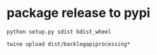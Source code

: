# package release to pypi

```
python setup.py sdist bdist_wheel

twine upload dist/backlogapiprocessing*
```
